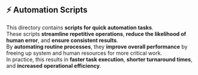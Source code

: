 ## ⚡ Automation Scripts

This directory contains **scripts for quick automation tasks**.  
These scripts **streamline repetitive operations**, **reduce the likelihood of human error**, and **ensure consistent results**.  
By **automating routine processes**, they **improve overall performance** by freeing up system and human resources for more critical work.  
In practice, this results in **faster task execution**, **shorter turnaround times**, and **increased operational efficiency**.
